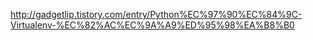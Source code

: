 http://gadgetlip.tistory.com/entry/Python%EC%97%90%EC%84%9C-Virtualenv-%EC%82%AC%EC%9A%A9%ED%95%98%EA%B8%B0
